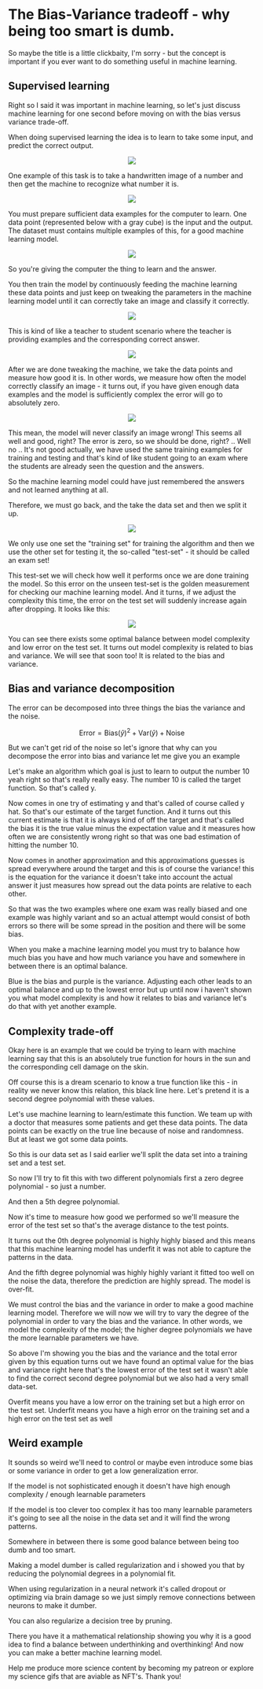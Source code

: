 # The Bias-Variance tradeoff - why being too smart is dumb.
So maybe the title is a little clickbaity, I'm sorry - but the concept is important if you ever want to do something useful in machine learning.

## Supervised learning
Right so I said it was important in machine learning, so let's just discuss machine learning for one second before moving on with the bias versus variance trade-off.

When doing supervised learning the idea is to learn to take some input, and predict the correct output.

<p align="center"><img src="src/2_mnist/input_output.gif"></p>

One example of this task is to take a handwritten image of a number and then get the machine to recognize what number it is.

<p align="center"><img src="src/2_mnist/input_output_number.gif"></p>

You must prepare sufficient data examples for the computer to learn. One data point (represented below with a gray cube) is the input and the output. The dataset must contains multiple examples of this, for a good machine learning model.

<p align="center"><img src="src/2_mnist/dataset/dataset149.png"></p>

So you're giving the computer the thing to learn and the answer.

You then train the model by continuously feeding the machine learning these data points and just keep on tweaking the parameters in the machine learning model until it can correctly take an image and classify it correctly.

<p align="center"><img src="src/2_mnist/feed_dataset.gif"></p>

This is kind of like a teacher to student scenario where the teacher is providing examples and the corresponding correct answer.

<p align="center"><img src="src/class.png"></p>

After we are done tweaking the machine, we take the data points and measure how good it is. In other words, we measure how often the model correctly classify an image - it turns out, if you have given enough data examples and the model is sufficiently complex the error will go to absolutely zero.

<p align="center"><img src="src/9_pol_example/train_error_graph_theory.gif"></p>

This mean, the model will never classify an image wrong! This seems all well and good, right?  The error is zero, so we should be done, right? .. Well no .. It's not good actually, we have used the same training examples for training and testing and that's kind of like student going to an exam where the students are already seen the question and the answers.

So the machine learning model could have just remembered the answers and not learned anything at all.

Therefore, we must go back, and the take the data set and then we split it up.

<p align="center"><img src="src/2_mnist/data_set_split.gif"></p>

We only use one set the "training set" for training the algorithm and then we use the other set for testing it, the so-called "test-set" - it should be called an exam set!

This test-set we will check how well it performs once we are done training the model. So this error on the unseen test-set is the golden measurement for checking our machine learning model. And it turns, if we adjust the complexity this time, the error on the test set will suddenly increase again after dropping. It looks like this:

<p align="center"><img src="src/9_pol_example/train_error_graph_theory.gif"></p>

You can see there exists some optimal balance between model complexity and low error on the test set. It turns out model complexity is related to bias and variance. We will see that soon too! It is related to the bias and variance.

## Bias and variance decomposition
The error can be decomposed into three things the bias the variance and the noise.

$$ \text{Error} = \text{Bias}(\hat{y})^2 + \text{Var}(\hat{y}) + \text{Noise}$$

But we can't get rid of the noise so let's ignore that why can you decompose the error into bias and variance let me give you an example

Let's make an algorithm which goal is just to learn to output the number 10 yeah right so that's really really easy. The number 10 is called the target function. So that's called y.

Now comes in one try of estimating y and that's called of course called y hat. So that's our estimate of the target function.  And it turns out this current estimate is that it is always kind of off the target and that's called the bias it is the true value minus the expectation value and it measures how often we are consistently wrong right so that was one bad estimation of hitting the number 10.

Now comes in another approximation and this approximations guesses is spread everywhere around the target and this is of course the variance! this is the equation for the variance it doesn't take into account the actual answer it just measures how spread out the data points are relative to each other.

So that was the two examples where one exam was really biased and one example was highly variant and so an actual attempt would consist of both errors so there will be some spread in the position and there will be some bias.

When you make a machine learning model you must try to balance how much bias you have and how much variance you have and somewhere in between there is an optimal balance.

Blue is the bias and purple is the variance. Adjusting each other leads to an optimal balance and up to the lowest error but up until now i haven't shown you what model complexity is and how it relates to bias and variance let's do that with yet another example.

## Complexity trade-off

Okay here is an example that we could be trying to learn with machine learning say that this is an absolutely true function for hours in the sun and the corresponding cell damage on the skin.

Off course this is a dream scenario to know a true function like this - in reality we never know this relation, this black line here. Let's pretend it is a second degree polynomial with these values.

Let's use machine learning to learn/estimate this function. We team up with a doctor that measures some patients and get these data points. The data points can be exactly on the true line because of noise and randomness. But at least we got some data points.

So this is our data set as I said earlier we'll split the data set into a training set and a test set.

So now I'll try to fit this with two different polynomials first a zero degree polynomial - so just a number.

And then a 5th degree polynomial.

Now it's time to measure how good we performed so we'll measure the error of the test set so that's the average distance to the test points.

It turns out the 0th degree polynomial is highly highly biased and this means that this machine learning model has underfit it was not able to capture the patterns in the data.

And the fifth degree polynomial was highly highly variant it fitted too well on the noise the data, therefore the prediction are highly spread. The model is over-fit.

We must control the bias and the variance in order to make a good machine learning model. Therefore we will now we will try to vary the degree of the polynomial in order to vary the bias and the variance. In other words, we model the complexity of the model; the higher degree polynomials we have the more learnable parameters we have.

So above I'm showing you the bias and the variance and the total error given by this equation turns out we have found an optimal value for the bias and variance right here that's the lowest error of the test set it wasn't able to find the correct second degree polynomial but we also had a very small data-set.

Overfit means you have a low error on the training set but a high error on the test set.
Underfit means you have a high error on the training set and a high error on the test set as well


## Weird example
It sounds so weird we'll need to control or maybe even introduce some bias or some variance in order to get a low generalization error.

If the model is not sophisticated enough it doesn't have high enough complexity / enough learnable parameters

If the model is too clever too complex it has too many learnable parameters it's going to see all the noise in the data set and it will find the wrong patterns.

Somewhere in between there is some good balance between being too dumb and too smart.

Making a model dumber is called regularization and i showed you that by reducing the polynomial degrees in a polynomial fit.

When using regularization in a neural network it's called dropout or optimizing via brain damage so we just simply remove connections between neurons to make it dumber.

You can also regularize a decision tree by pruning.

There you have it a mathematical relationship showing you why it is a good idea to find a balance between underthinking and overthinking! And now you can make a better machine learning model.

Help me produce more science content by becoming my patreon or explore my science gifs that are aviable as NFT's. Thank you!
